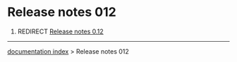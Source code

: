 # Release notes 012
1.  REDIRECT [Release notes 0.12](Release_notes_0.12.md)

---
[documentation index](../README.md) > Release notes 012
